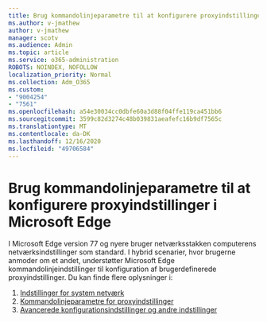 ```yaml
---
title: Brug kommandolinjeparametre til at konfigurere proxyindstillinger i Microsoft Edge
ms.author: v-jmathew
author: v-jmathew
manager: scotv
ms.audience: Admin
ms.topic: article
ms.service: o365-administration
ROBOTS: NOINDEX, NOFOLLOW
localization_priority: Normal
ms.collection: Adm_O365
ms.custom:
- "9004254"
- "7561"
ms.openlocfilehash: a54e30034cc0dbfe60a3d88f04ffe119ca451bb6
ms.sourcegitcommit: 3599c82d3274c48b039831aeafefc16b9df7565c
ms.translationtype: MT
ms.contentlocale: da-DK
ms.lasthandoff: 12/16/2020
ms.locfileid: "49706584"
---
```

# <a name="use-command-line-options-to-configure-proxy-settings-in-microsoft-edge"></a>Brug kommandolinjeparametre til at konfigurere proxyindstillinger i Microsoft Edge

I Microsoft Edge version 77 og nyere bruger netværksstakken computerens netværksindstillinger som standard. I hybrid scenarier, hvor brugerne anmoder om et andet, understøtter Microsoft Edge kommandolinjeindstillinger til konfiguration af brugerdefinerede proxyindstillinger. Du kan finde flere oplysninger i:

1. [Indstillinger for system netværk](https://go.microsoft.com/fwlink/?linkid=2133962)
2. [Kommandolinjeparametre for proxyindstillinger](https://go.microsoft.com/fwlink/?linkid=2134292)
3. [Avancerede konfigurationsindstillinger og andre indstillinger](https://go.microsoft.com/fwlink/?linkid=2134293)
